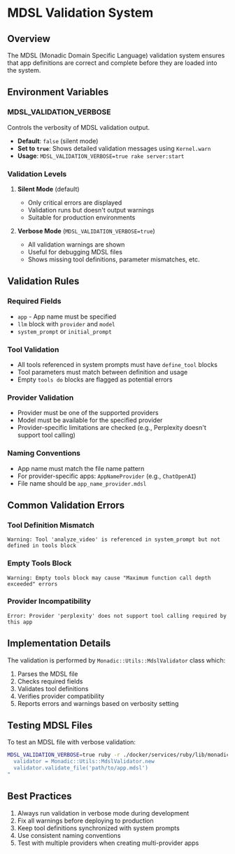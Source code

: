 # MDSL Validation System

## Overview

The MDSL (Monadic Domain Specific Language) validation system ensures that app definitions are correct and complete before they are loaded into the system.

## Environment Variables

### MDSL_VALIDATION_VERBOSE

Controls the verbosity of MDSL validation output.

- **Default**: `false` (silent mode)
- **Set to `true`**: Shows detailed validation messages using `Kernel.warn`
- **Usage**: `MDSL_VALIDATION_VERBOSE=true rake server:start`

### Validation Levels

1. **Silent Mode** (default)
   - Only critical errors are displayed
   - Validation runs but doesn't output warnings
   - Suitable for production environments

2. **Verbose Mode** (`MDSL_VALIDATION_VERBOSE=true`)
   - All validation warnings are shown
   - Useful for debugging MDSL files
   - Shows missing tool definitions, parameter mismatches, etc.

## Validation Rules

### Required Fields
- `app` - App name must be specified
- `llm` block with `provider` and `model`
- `system_prompt` or `initial_prompt`

### Tool Validation
- All tools referenced in system prompts must have `define_tool` blocks
- Tool parameters must match between definition and usage
- Empty `tools do` blocks are flagged as potential errors

### Provider Validation
- Provider must be one of the supported providers
- Model must be available for the specified provider
- Provider-specific limitations are checked (e.g., Perplexity doesn't support tool calling)

### Naming Conventions
- App name must match the file name pattern
- For provider-specific apps: `AppNameProvider` (e.g., `ChatOpenAI`)
- File name should be `app_name_provider.mdsl`

## Common Validation Errors

### Tool Definition Mismatch
```
Warning: Tool 'analyze_video' is referenced in system_prompt but not defined in tools block
```

### Empty Tools Block
```
Warning: Empty tools block may cause "Maximum function call depth exceeded" errors
```

### Provider Incompatibility
```
Error: Provider 'perplexity' does not support tool calling required by this app
```

## Implementation Details

The validation is performed by `Monadic::Utils::MdslValidator` class which:
1. Parses the MDSL file
2. Checks required fields
3. Validates tool definitions
4. Verifies provider compatibility
5. Reports errors and warnings based on verbosity setting

## Testing MDSL Files

To test an MDSL file with verbose validation:

```bash
MDSL_VALIDATION_VERBOSE=true ruby -r ./docker/services/ruby/lib/monadic.rb -e "
  validator = Monadic::Utils::MdslValidator.new
  validator.validate_file('path/to/app.mdsl')
"
```

## Best Practices

1. Always run validation in verbose mode during development
2. Fix all warnings before deploying to production
3. Keep tool definitions synchronized with system prompts
4. Use consistent naming conventions
5. Test with multiple providers when creating multi-provider apps